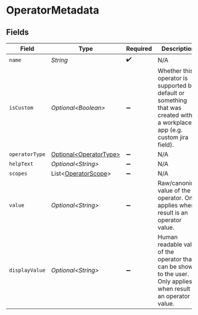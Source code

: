 # OperatorMetadata


## Fields

| Field                                                                                                                        | Type                                                                                                                         | Required                                                                                                                     | Description                                                                                                                  |
| ---------------------------------------------------------------------------------------------------------------------------- | ---------------------------------------------------------------------------------------------------------------------------- | ---------------------------------------------------------------------------------------------------------------------------- | ---------------------------------------------------------------------------------------------------------------------------- |
| `name`                                                                                                                       | *String*                                                                                                                     | :heavy_check_mark:                                                                                                           | N/A                                                                                                                          |
| `isCustom`                                                                                                                   | *Optional\<Boolean>*                                                                                                         | :heavy_minus_sign:                                                                                                           | Whether this operator is supported by default or something that was created within a workplace app (e.g. custom jira field). |
| `operatorType`                                                                                                               | [Optional\<OperatorType>](../../models/components/OperatorType.md)                                                           | :heavy_minus_sign:                                                                                                           | N/A                                                                                                                          |
| `helpText`                                                                                                                   | *Optional\<String>*                                                                                                          | :heavy_minus_sign:                                                                                                           | N/A                                                                                                                          |
| `scopes`                                                                                                                     | List\<[OperatorScope](../../models/components/OperatorScope.md)>                                                             | :heavy_minus_sign:                                                                                                           | N/A                                                                                                                          |
| `value`                                                                                                                      | *Optional\<String>*                                                                                                          | :heavy_minus_sign:                                                                                                           | Raw/canonical value of the operator. Only applies when result is an operator value.                                          |
| `displayValue`                                                                                                               | *Optional\<String>*                                                                                                          | :heavy_minus_sign:                                                                                                           | Human readable value of the operator that can be shown to the user. Only applies when result is an operator value.           |